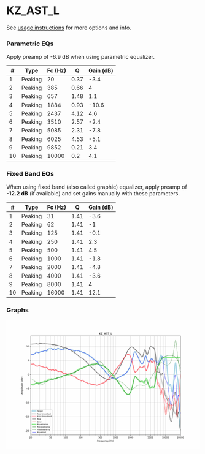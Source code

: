 # KZ_AST_L
See [usage instructions](https://github.com/jaakkopasanen/AutoEq#usage) for more options and info.

### Parametric EQs
Apply preamp of -6.9 dB when using parametric equalizer.

|   # | Type    |   Fc (Hz) |    Q |   Gain (dB) |
|-----|---------|-----------|------|-------------|
|   1 | Peaking |        20 | 0.37 |        -3.4 |
|   2 | Peaking |       385 | 0.66 |         4   |
|   3 | Peaking |       657 | 1.48 |         1.1 |
|   4 | Peaking |      1884 | 0.93 |       -10.6 |
|   5 | Peaking |      2437 | 4.12 |         4.6 |
|   6 | Peaking |      3510 | 2.57 |        -2.4 |
|   7 | Peaking |      5085 | 2.31 |        -7.8 |
|   8 | Peaking |      6025 | 4.53 |        -5.1 |
|   9 | Peaking |      9852 | 0.21 |         3.4 |
|  10 | Peaking |     10000 | 0.2  |         4.1 |

### Fixed Band EQs
When using fixed band (also called graphic) equalizer, apply preamp of **-12.2 dB** (if available) and set gains manually with these parameters.

|   # | Type    |   Fc (Hz) |    Q |   Gain (dB) |
|-----|---------|-----------|------|-------------|
|   1 | Peaking |        31 | 1.41 |        -3.6 |
|   2 | Peaking |        62 | 1.41 |        -1   |
|   3 | Peaking |       125 | 1.41 |        -0.1 |
|   4 | Peaking |       250 | 1.41 |         2.3 |
|   5 | Peaking |       500 | 1.41 |         4.5 |
|   6 | Peaking |      1000 | 1.41 |        -1.8 |
|   7 | Peaking |      2000 | 1.41 |        -4.8 |
|   8 | Peaking |      4000 | 1.41 |        -3.6 |
|   9 | Peaking |      8000 | 1.41 |         4   |
|  10 | Peaking |     16000 | 1.41 |        12.1 |

### Graphs
![](./KZ_AST_L.png)
